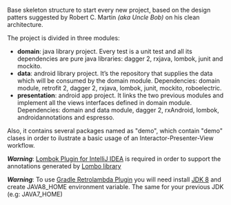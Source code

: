 Base skeleton structure to start every new project, based on the design patters suggested by Robert C. Martin *(aka Uncle Bob)* on his clean architecture.

The project is divided in three modules:
* **domain**: java library project. Every test is a unit test and all its dependencies are pure java libraries: dagger 2, rxjava, lombok, junit and mockito.
* **data**: android library project. It’s the repository that supplies the data which will be consumed by the domain module. Dependencies: domain module, retrofit 2, dagger 2, rxjava, lombok, junit, mockito, roboelectric.
* **presentation**: android app project. It links the two previous modules and implement all the views interfaces defined in domain module. Dependencies: domain and data module, dagger 2, rxAndroid, lombok, androidannotations and espresso.

Also, it contains several packages named as "demo", which contain "demo" clases in order to ilustrate a basic usage of an Interactor-Presenter-View workflow. 

***Warning***: [Lombok Plugin for IntelliJ IDEA](https://github.com/mplushnikov/lombok-intellij-plugin) is required in order to support the annotations generated by [Lombo library](https://github.com/rzwitserloot/lombok)

***Warning***: To use [Gradle Retrolambda Plugin](https://github.com/evant/gradle-retrolambda) you will need install [JDK 8](http://www.oracle.com/technetwork/java/javase/overview/java8-2100321.html) and create JAVA8_HOME environment variable. The same for your previous JDK (e.g: JAVA7_HOME)